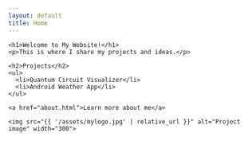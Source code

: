 ```yaml
---
layout: default
title: Home
---
```



<body>
  <main>
    
    <h1>Welcome to My Website!</h1>
    <p>This is where I share my projects and ideas.</p>

    <h2>Projects</h2>
    <ul>
      <li>Quantum Circuit Visualizer</li>
      <li>Android Weather App</li>
    </ul>

    <a href="about.html">Learn more about me</a>

    <img src="{{ '/assets/mylogo.jpg' | relative_url }}" alt="Project image" width="300">

    
  </main>








  
</body>

